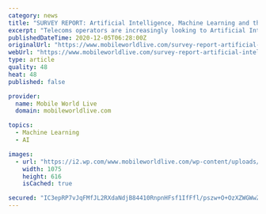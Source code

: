 ```yaml
---
category: news
title: "SURVEY REPORT: Artificial Intelligence, Machine Learning and the Future of Telecoms"
excerpt: "Telecoms operators are increasingly looking to Artificial Intelligence (AI) and Machine Learning (ML) to make their networks more dynamic and responsive to the different demands on their operations. As the technology promises to offer communication service ..."
publishedDateTime: 2020-12-05T06:28:00Z
originalUrl: "https://www.mobileworldlive.com/survey-report-artificial-intelligence-machine-learning-and-the-future-of-telecoms"
webUrl: "https://www.mobileworldlive.com/survey-report-artificial-intelligence-machine-learning-and-the-future-of-telecoms"
type: article
quality: 48
heat: 48
published: false

provider:
  name: Mobile World Live
  domain: mobileworldlive.com

topics:
  - Machine Learning
  - AI

images:
  - url: "https://i2.wp.com/www.mobileworldlive.com/wp-content/uploads/2019/04/tw_mwl_sl_undr_blk@3x.png?fit=1075%2C616&#038;ssl=1"
    width: 1075
    height: 616
    isCached: true

secured: "IC3epRP7vJqFMfJL2RXdaNdjB84410RnpnHFsf1IfFfl/pszw+O+OzXZWGWwZdyOLkOV9OX+bURPMdwSpic2JjOLlyYgPSaf1oWrlk3DEw9CqtHxSDYdEwZ0ZCJ8XjqPwFyO3Z6cg9UIVdi3aBAseZDf+3YT+uUTPDrdDIGojbD6haXF4c7fBBA4m8TmFbTCKvk/PSPwPY+1n4ZhY8Qm91Ct4Zlyyu6Xl0/X41m+ko/g1HfZXAirLTgYgDHpcmxwaSn1FSJVn+79QvujMrtZW499Lew/pb8vOOYEVXbN5nkduD6H024prNWJ+bnKxD/4an0RkXWXdLiTpt5S1PcNpRO0WB7Ub4uuOti8XoqzBik=;MYaXkkO/sLLEfIl1fZmqnQ=="
---
```


